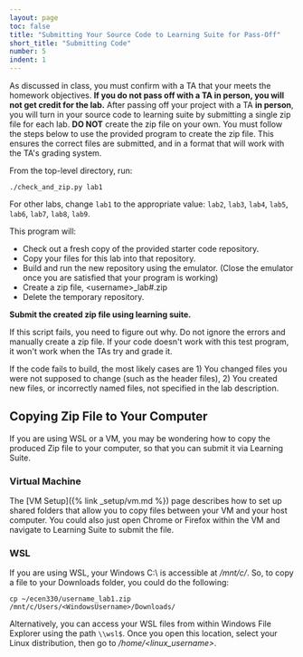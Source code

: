```yaml
---
layout: page
toc: false
title: "Submitting Your Source Code to Learning Suite for Pass-Off"
short_title: "Submitting Code"
number: 5
indent: 1
---
```


As discussed in class, you must confirm with a TA that your meets the homework objectives. **If you do not pass off with a TA in person, you will not get credit for the lab.** After passing off your project with a TA **in person**, you will turn in your source code to learning suite by submitting a single zip file for each lab. **DO NOT** create the zip file on your own.  You must follow the steps below to use the provided program to create the zip file.  This ensures the correct files are submitted, and in a format that will work with the TA's grading system.

From the top-level directory, run:

    ./check_and_zip.py lab1

For other labs, change `lab1` to the appropriate value: `lab2`, `lab3`, `lab4`, `lab5`, `lab6`, `lab7`, `lab8`, `lab9`.

This program will:
  * Check out a fresh copy of the provided starter code repository.
  * Copy your files for this lab into that repository.
  * Build and run the new repository using the emulator. (Close the emulator once you are satisfied that your program is working)
  * Create a zip file, \<username\>_lab#.zip
  * Delete the temporary repository.

**Submit the created zip file using learning suite.**

If this script fails, you need to figure out why.  Do not ignore the errors and manually create a zip file.  If your code doesn't work with this test program, it won't work when the TAs try and grade it.

If the code fails to build, the most likely cases are 1) You changed files you were not supposed to change (such as the header files), 2) You created new files, or incorrectly named files, not specified in the lab description.


## Copying Zip File to Your Computer 
If you are using WSL or a VM, you may be wondering how to copy the produced Zip file to your computer, so that you can submit it via Learning Suite.  


### Virtual Machine 

The [VM Setup]({% link _setup/vm.md %}) page describes how to set up shared folders that allow you to copy files between your VM and your host computer.  You could also just open Chrome or Firefox within the VM and navigate to Learning Suite to submit the file.

### WSL 
If you are using WSL, your Windows C:\ is accessible at */mnt/c/*.  So, to copy a file to your Downloads folder, you could do the following:

    cp ~/ecen330/username_lab1.zip /mnt/c/Users/<WindowsUsername>/Downloads/

Alternatively, you can access your WSL files from within Windows File Explorer using the path `\\wsl$`.  Once you open this location, select your Linux distribution, then go to */home/\<linux_username\>*.

<!-- 
If you are working remotely, you can do this combined with the ''scp'' command described above, like this:
<code>
scp caedm_username@caedm-machine:/home/caedm_username/ecen330/username_lab1.zip /mnt/c/Users/<WindowsUsername>/Downloads/
</code> -->
